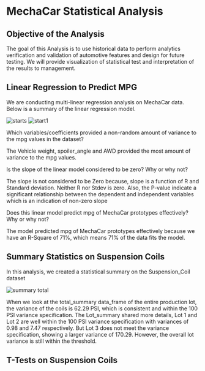 # MechaCar Statistical Analysis

## Objective of the Analysis

The goal of this Analysis is to use historical data to perform analytics verification and validation of automotive features and design for future testing. We will provide visualization of statistical test and interpretation of the results to management.


## Linear Regression to Predict MPG

We are conducting multi-linear regression analysis on MechaCar data. Below is a summary of the linear regression model. 


![starts](https://user-images.githubusercontent.com/75961117/120877931-23fd6d00-c587-11eb-8001-dcf5a2eb4791.PNG)
![start1](https://user-images.githubusercontent.com/75961117/120877953-41323b80-c587-11eb-945a-e2393d88a6bb.PNG)


Which variables/coefficients provided a non-random amount of variance to the mpg values in the dataset?

The Vehicle weight, spoiler_angle and AWD provided the most amount of variance to the mpg values.

Is the slope of the linear model considered to be zero? Why or why not?

The slope is not considered to be Zero because, slope is a function of R and Standard deviation. Neither R nor Stdev is zero. Also, the P-value indicate a significant relationship between the dependent and independent variables which is an indication of non-zero slope


Does this linear model predict mpg of MechaCar prototypes effectively? Why or why not?

The model predicted mpg of MechaCar prototypes effectively because we have an R-Square of 71%, which means 71% of the data fits the model.


## Summary Statistics on Suspension Coils

In this analysis, we created a statistical summary on the Suspension_Coil dataset

![summary total](https://user-images.githubusercontent.com/75961117/120932638-96c03280-c6c4-11eb-8544-c0d239d595d3.PNG)



When we look at the total_summary data_frame  of the entire production lot, the variance of the coils is 62.29 PSI, which is consistent and within the 100 PSI variance specification.
The Lot_summary shared more details, Lot 1 and Lot 2 are well within the 100 PSI variance specification with variances of 0.98 and 7.47 respectively. But Lot 3 does not meet the variance specification, showing a larger variance of 170.29. However, the overall lot variance is still within the threshold. 


## T-Tests on Suspension Coils


